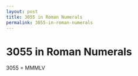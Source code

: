 ```yaml
---
layout: post
title: 3055 in Roman Numerals
permalink: 3055-in-roman-numerals
---
```


# 3055 in Roman Numerals

3055 = MMMLV
